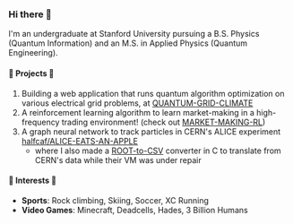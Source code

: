### Hi there 👋

I'm an undergraduate at Stanford University pursuing a B.S. Physics (Quantum Information) and an M.S. in Applied Physics (Quantum Engineering).

#### 🔭 Projects 🔭
1. Building a web application that runs quantum algorithm optimization on various electrical grid problems, at [QUANTUM-GRID-CLIMATE](https://github.com/picklenchips/QUANTUM-GRID-CLIMATE)
1. A reinforcement learning algorithm to learn market-making in a high-frequency trading environment! (check out [MARKET-MAKING-RL](https://github.com/picklenchips/MARKET-MAKING-RL))
1. A graph neural network to track particles in CERN's ALICE experiment [halfcaf/ALICE-EATS-AN-APPLE](https://github.com/halfcaf12/ALICE-EATS-AN-APPLE/tree/main)
    - where I also made a [ROOT-to-CSV](https://github.com/halfcaf12/ALICE-EATS-AN-APPLE/blob/main/data/treeToCSV.C) converter in C to translate from CERN's data while their VM was under repair

#### 🌱 Interests 🌱
- **Sports**: Rock climbing, Skiing, Soccer, XC Running
- **Video Games**: Minecraft, Deadcells, Hades, 3 Billion Humans
<!--
**picklenchips/picklenchips** is a ✨ _special_ ✨ repository because its `README.md` (this file) appears on your GitHub profile.

Here are some ideas to get you started:

- 🔭 I’m currently working on ...
- 🌱 I’m currently learning ...
- 👯 I’m looking to collaborate on ...
- 🤔 I’m looking for help with ...
- 💬 Ask me about ...
- 📫 How to reach me: ...
- 😄 Pronouns: ...
- ⚡ Fun fact: ...
-->
